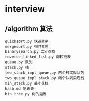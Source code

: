 # interview

## /algorithm 算法

    quicksort.py 快速排序
    mergesort.py 归并排序
    binarysearch.py 二分查找
    reverse_linked_list.py 翻转链表
    queue.py 队列
    stack.py 栈
    two_stack_impl_queue.py 两个栈实现队列
    two_queue_impl_stack.py 两个队列实现栈
    min_stack.py 最小值栈
    hash.md 哈希表
    bin_tree.py 树的遍历


